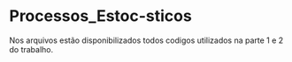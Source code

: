 # Processos_Estoc-sticos

Nos arquivos estão disponibilizados todos codigos utilizados na parte 1 e 2 do trabalho.
